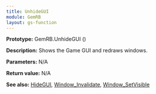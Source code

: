 ```yaml
---
title: UnhideGUI
module: GemRB
layout: gs-function
---
```


**Prototype:** GemRB.UnhideGUI ()

**Description:** Shows the Game GUI and redraws windows.

**Parameters:** N/A

**Return value:** N/A

**See also:** [HideGUI](HideGUI.md), [Window_Invalidate](Window_Invalidate.md), [Window_SetVisible](Window_SetVisible.md)

